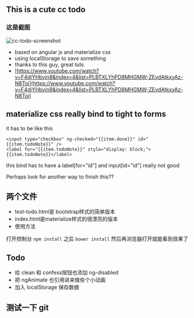 ## This is a cute cc todo

### 这是截图
![cc-todo-screenshot](http://www.icehota.com/wp-content/uploads/2015/10/cc-todo.png "cc-todo")

- based on angular js and materialize css
- using localStorage to save something
- thanks to this guy, great tuts 
- [https://www.youtube.com/watch?v=F4djYHbyin8&index=4&list=PLBTXLYhPD8MHGMW-ZEvdAtkxyAz-N8Toj](https://www.youtube.com/watch?v=F4djYHbyin8&index=4&list=PLBTXLYhPD8MHGMW-ZEvdAtkxyAz-N8Toj) 

## materialize css really bind to tight to forms

it has to be like this

    <input type="checkbox" ng-checked="{{item.done}}" id="{{item.todoNote}}" />
    <label for="{{item.todoNote}}" style="display: block;">{{item.todoNote}}</label>

this bind has to have a label[for="id"] and input[id="id"]
really not good

Perhaps look for another way to finish this??

## 两个文件

- test-todo.html是 bootstrap样式的简单版本
- index.html是materialize样式的很漂亮的版本
- 使用方法

打开控制台 `npm install` 之后 `bower install`
然后再浏览器打开就能看到效果了

## Todo
- 给 clean 和 confess按钮也添加 ng-disabled
- 把 ngAnimate 也引用进来做些个小动画
- 加入 localStorage 保存数据


## 测试一下 git

